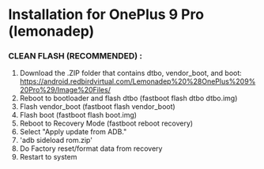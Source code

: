 # Installation for OnePlus 9 Pro (lemonadep)

### CLEAN FLASH (RECOMMENDED) : 
1. Download the .ZIP folder that contains dtbo, vendor_boot, and boot: https://android.redbirdvirtual.com/Lemonadep%20%28OnePlus%209%20Pro%29/Image%20Files/
2. Reboot to bootloader and flash dtbo (fastboot flash dtbo dtbo.img)
3. Flash vendor_boot (fastboot flash vendor_boot)
4. Flash boot (fastboot flash boot.img)
5. Reboot to Recovery Mode (fastboot reboot recovery)
6. Select "Apply update from ADB."
7. 'adb sideload rom.zip'
8. Do Factory reset/format data from recovery
9. Restart to system
